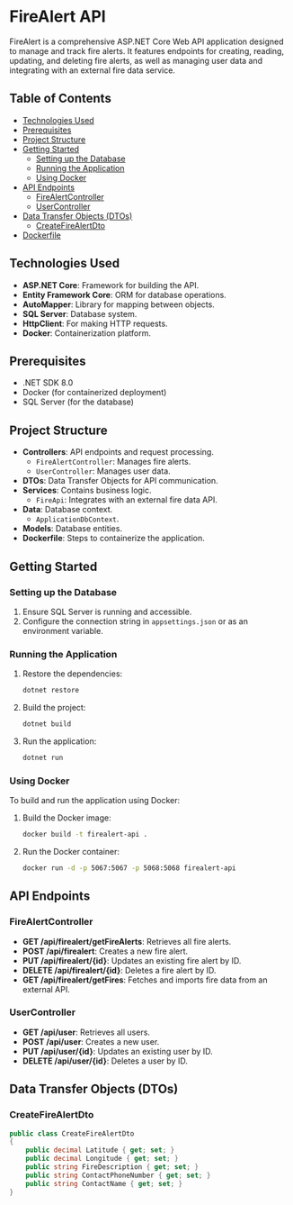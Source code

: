# FireAlert API

FireAlert is a comprehensive ASP.NET Core Web API application designed to manage and track fire alerts. It features endpoints for creating, reading, updating, and deleting fire alerts, as well as managing user data and integrating with an external fire data service.

## Table of Contents

- [Technologies Used](#technologies-used)
- [Prerequisites](#prerequisites)
- [Project Structure](#project-structure)
- [Getting Started](#getting-started)
  - [Setting up the Database](#setting-up-the-database)
  - [Running the Application](#running-the-application)
  - [Using Docker](#using-docker)
- [API Endpoints](#api-endpoints)
  - [FireAlertController](#firealertcontroller)
  - [UserController](#usercontroller)
- [Data Transfer Objects (DTOs)](#data-transfer-objects-dtos)
  - [CreateFireAlertDto](#createfirealertdto)
- [Dockerfile](#dockerfile)

## Technologies Used

- **ASP.NET Core**: Framework for building the API.
- **Entity Framework Core**: ORM for database operations.
- **AutoMapper**: Library for mapping between objects.
- **SQL Server**: Database system.
- **HttpClient**: For making HTTP requests.
- **Docker**: Containerization platform.

## Prerequisites

- .NET SDK 8.0
- Docker (for containerized deployment)
- SQL Server (for the database)

## Project Structure

- **Controllers**: API endpoints and request processing.
  - `FireAlertController`: Manages fire alerts.
  - `UserController`: Manages user data.
- **DTOs**: Data Transfer Objects for API communication.
- **Services**: Contains business logic.
  - `FireApi`: Integrates with an external fire data API.
- **Data**: Database context.
  - `ApplicationDbContext`.
- **Models**: Database entities.
- **Dockerfile**: Steps to containerize the application.

## Getting Started

### Setting up the Database

1. Ensure SQL Server is running and accessible.
2. Configure the connection string in `appsettings.json` or as an environment variable.

### Running the Application

1. Restore the dependencies:
    ```bash
    dotnet restore
    ```
2. Build the project:
    ```bash
    dotnet build
    ```
3. Run the application:
    ```bash
    dotnet run
    ```

### Using Docker

To build and run the application using Docker:

1. Build the Docker image:
    ```bash
    docker build -t firealert-api .
    ```
2. Run the Docker container:
    ```bash
    docker run -d -p 5067:5067 -p 5068:5068 firealert-api
    ```

## API Endpoints

### FireAlertController

- **GET /api/firealert/getFireAlerts**: Retrieves all fire alerts.
- **POST /api/firealert**: Creates a new fire alert.
- **PUT /api/firealert/{id}**: Updates an existing fire alert by ID.
- **DELETE /api/firealert/{id}**: Deletes a fire alert by ID.
- **GET /api/firealert/getFires**: Fetches and imports fire data from an external API.

### UserController

- **GET /api/user**: Retrieves all users.
- **POST /api/user**: Creates a new user.
- **PUT /api/user/{id}**: Updates an existing user by ID.
- **DELETE /api/user/{id}**: Deletes a user by ID.

## Data Transfer Objects (DTOs)

### CreateFireAlertDto

```csharp
public class CreateFireAlertDto
{
    public decimal Latitude { get; set; }
    public decimal Longitude { get; set; }
    public string FireDescription { get; set; }
    public string ContactPhoneNumber { get; set; }
    public string ContactName { get; set; }
}
